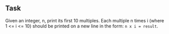 ## Task<br>
Given an integer, n, print its first 10 multiples. Each multiple n times i (where 1 <= i <= 10) should be printed on a new line in the form: `n x i = result`.
